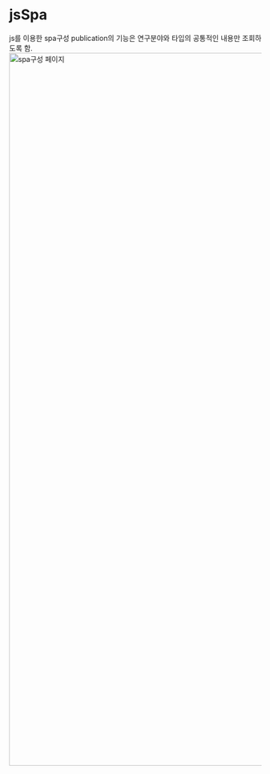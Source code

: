 # jsSpa

js를 이용한 spa구성
publication의 기능은 연구분야와 타입의 공통적인 내용만 조회하도록 함.
<img width="1419" alt="spa구성 페이지" src="https://user-images.githubusercontent.com/85045177/173179809-85e38b5f-f1ef-4cc5-8f9a-29460f3d4650.png">
